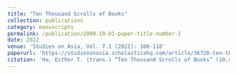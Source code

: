 ```yaml
---
title: "Ten Thousand Scrolls of Books"
collection: publications
category: manuscripts
permalink: /publication/2009-10-01-paper-title-number-1
date: 2022
venue: 'Studies on Asia, Vol. 7.1 (2022): 100-118'
paperurl: 'https://studiesonasia.scholasticahq.com/article/36728-ten-thousand-scrolls-of-books'
citation: 'Hu, Esther T. (trans.) “Ten Thousand Scrolls of Books” (10,400+ words, including Translator’s Note).  Studies on Asia, Vol. 7.1 (2022): 100-118. Open Access. DOI: https://studiesonasia.scholasticahq.com/article/36728-ten-thousand-scrolls-of-books'
---
```

